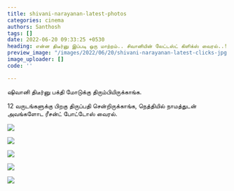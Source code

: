 ```yaml
---
title: shivani-narayanan-latest-photos
categories: cinema
authors: Santhosh
tags: []
date: 2022-06-20 09:33:25 +0530
heading: என்ன திடீர்னு இப்படி ஒரு மாற்றம்.. சிவானியின் லேட்டஸ்ட் கிளிக்ஸ் வைரல்..!
preview_image: "/images/2022/06/20/shivani-narayanan-latest-clicks-jpg.jpeg"
image_uploader: []
code: ''

---
```

ஷிவானி திடீர்னு பக்தி மோடுக்கு திரும்பியிருக்காங்க.

12 வருடங்களுக்கு பிறகு திருப்பதி சென்றிருக்காங்க, நெத்தியில் நாமத்துடன் அவங்களோட ரீசன்ட் போட்டோஸ் வைரல்.

![](/images/2022/06/20/shivani-latest-5-jpg.jpeg)

![](/images/2022/06/20/shivani-latest-1-jpg.jpeg)

![](/images/2022/06/20/shivani-latest-4-jpg.jpeg)

![](/images/2022/06/20/shivani-latest-3-jpg.jpeg)

![](/images/2022/06/20/shivani-latest-2-jpg.jpeg)

